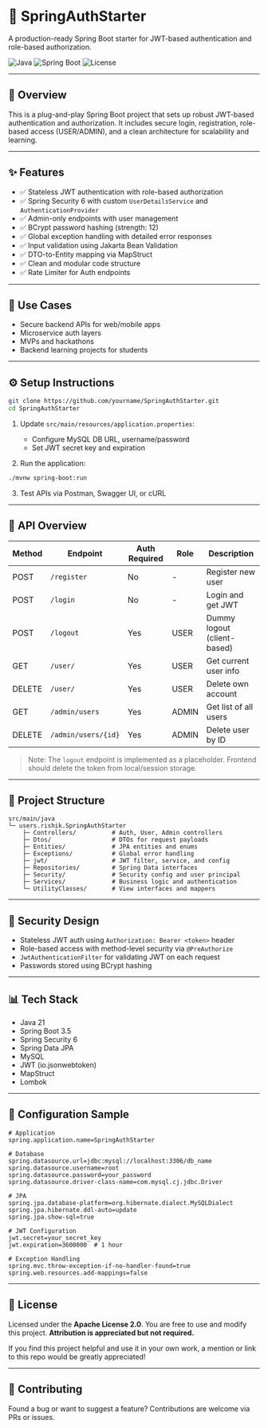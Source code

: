 # 🔐 SpringAuthStarter

A production-ready Spring Boot starter for JWT-based authentication and role-based authorization.

![Java](https://img.shields.io/badge/Java-21-blue)
![Spring Boot](https://img.shields.io/badge/Spring_Boot-3.5-success)
![License](https://img.shields.io/badge/License-Apache_2.0-green)

---

## 📖 Overview

This is a plug-and-play Spring Boot project that sets up robust JWT-based authentication and authorization. It includes secure login, registration, role-based access (USER/ADMIN), and a clean architecture for scalability and learning.

---

## ✨ Features

* ✅ Stateless JWT authentication with role-based authorization
* ✅ Spring Security 6 with custom `UserDetailsService` and `AuthenticationProvider`
* ✅ Admin-only endpoints with user management
* ✅ BCrypt password hashing (strength: 12)
* ✅ Global exception handling with detailed error responses
* ✅ Input validation using Jakarta Bean Validation
* ✅ DTO-to-Entity mapping via MapStruct
* ✅ Clean and modular code structure
* ✅ Rate Limiter for Auth endpoints
  
---

## 📃 Use Cases

* Secure backend APIs for web/mobile apps
* Microservice auth layers
* MVPs and hackathons
* Backend learning projects for students

---

## ⚙️ Setup Instructions

```bash
git clone https://github.com/yourname/SpringAuthStarter.git
cd SpringAuthStarter
```

1. Update `src/main/resources/application.properties`:

    * Configure MySQL DB URL, username/password
    * Set JWT secret key and expiration

2. Run the application:

```bash
./mvnw spring-boot:run
```

3. Test APIs via Postman, Swagger UI, or cURL

---

## 🔢 API Overview

| Method | Endpoint            | Auth Required | Role  | Description                 |
| ------ | ------------------- | ------------- | ----- | --------------------------- |
| POST   | `/register`         | No            | -     | Register new user           |
| POST   | `/login`            | No            | -     | Login and get JWT           |
| POST   | `/logout`           | Yes           | USER  | Dummy logout (client-based) |
| GET    | `/user/`            | Yes           | USER  | Get current user info       |
| DELETE | `/user/`            | Yes           | USER  | Delete own account          |
| GET    | `/admin/users`      | Yes           | ADMIN | Get list of all users       |
| DELETE | `/admin/users/{id}` | Yes           | ADMIN | Delete user by ID           |

> Note: The `logout` endpoint is implemented as a placeholder. Frontend should delete the token from local/session storage.

---

## 📂 Project Structure

```
src/main/java
└─ users.rishik.SpringAuthStarter
    ├─ Controllers/          # Auth, User, Admin controllers
    ├─ Dtos/                 # DTOs for request payloads
    ├─ Entities/             # JPA entities and enums
    ├─ Exceptions/           # Global error handling
    ├─ jwt/                  # JWT filter, service, and config
    ├─ Repositories/         # Spring Data interfaces
    ├─ Security/             # Security config and user principal
    ├─ Services/             # Business logic and authentication
    └─ UtilityClasses/       # View interfaces and mappers
```

---

## 🔐 Security Design

* Stateless JWT auth using `Authorization: Bearer <token>` header
* Role-based access with method-level security via `@PreAuthorize`
* `JwtAuthenticationFilter` for validating JWT on each request
* Passwords stored using BCrypt hashing

---

## 📊 Tech Stack

* Java 21
* Spring Boot 3.5
* Spring Security 6
* Spring Data JPA
* MySQL
* JWT (io.jsonwebtoken)
* MapStruct
* Lombok

---

## 🔧 Configuration Sample

```properties
# Application
spring.application.name=SpringAuthStarter

# Database
spring.datasource.url=jdbc:mysql://localhost:3306/db_name
spring.datasource.username=root
spring.datasource.password=your_password
spring.datasource.driver-class-name=com.mysql.cj.jdbc.Driver

# JPA
spring.jpa.database-platform=org.hibernate.dialect.MySQLDialect
spring.jpa.hibernate.ddl-auto=update
spring.jpa.show-sql=true

# JWT Configuration
jwt.secret=your_secret_key
jwt.expiration=3600000  # 1 hour

# Exception Handling
spring.mvc.throw-exception-if-no-handler-found=true
spring.web.resources.add-mappings=false
```

---

## 💼 License

Licensed under the **Apache License 2.0**. You are free to use and modify this project. **Attribution is appreciated but not required.**

If you find this project helpful and use it in your own work, a mention or link to this repo would be greatly appreciated!

---

## 🚀 Contributing

Found a bug or want to suggest a feature? Contributions are welcome via PRs or issues.
